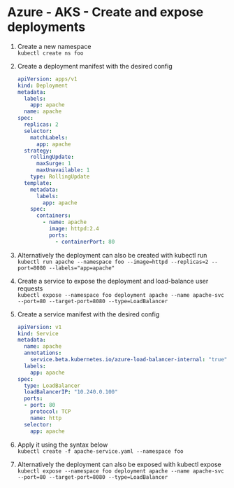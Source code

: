 # Azure - AKS - Create and expose deployments

1. Create a new namespace\
`kubectl create ns foo`

1. Create a deployment manifest with the desired config
    ```yaml
    apiVersion: apps/v1
    kind: Deployment
    metadata:
      labels:
        app: apache
      name: apache
    spec:
      replicas: 2
      selector:
        matchLabels:
          app: apache
      strategy:
        rollingUpdate:
          maxSurge: 1
          maxUnavailable: 1
        type: RollingUpdate
      template:
        metadata:
          labels:
            app: apache
        spec:
          containers:
            - name: apache
              image: httpd:2.4
              ports:
                - containerPort: 80
    ```
1. Alternatively the deployment can also be created with kubectl run\
`kubectl run apache --namespace foo --image=httpd --replicas=2 --port=8080 --labels="app=apache"`

1. Create a service to expose the deployment and load-balance user requests\
`kubectl expose --namespace foo deployment apache --name apache-svc --port=80 --target-port=8080 --type=LoadBalancer`

1. Create a service manifest with the desired config
    ```yaml
    apiVersion: v1
    kind: Service
    metadata:
      name: apache
      annotations:
        service.beta.kubernetes.io/azure-load-balancer-internal: "true"
      labels:
        app: apache
    spec:
      type: LoadBalancer
      loadBalancerIP: "10.240.0.100"
      ports:
      - port: 80
        protocol: TCP
        name: http
      selector:
        app: apache
    ```
 1. Apply it using the syntax below\
`kubectl create -f apache-service.yaml --namespace foo`

1. Alternatively the deployment can also be exposed with kubectl expose\
`kubectl expose --namespace foo deployment apache --name apache-svc --port=80 --target-port=8080 --type=LoadBalancer`
